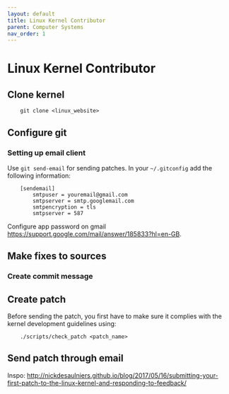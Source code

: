 ```yaml
---
layout: default
title: Linux Kernel Contributor
parent: Computer Systems
nav_order: 1
---
```


# Linux Kernel Contributor

## Clone kernel 

```
    git clone <linux_website>
```

## Configure git

### Setting up email client

Use ```git send-email``` for sending patches. In your ```~/.gitconfig``` add the
following information:

```
    [sendemail]
        smtpuser = youremail@gmail.com
        smtpserver = smtp.googlemail.com
        smtpencryption = tls
        smtpserver = 587
```

Configure app password on gmail https://support.google.com/mail/answer/185833?hl=en-GB.

## Make fixes to sources

### Create commit message

## Create patch

Before sending the patch, you first have to make sure it complies
with the kernel development guidelines using:

```
    ./scripts/check_patch <patch_name>
```

## Send patch through email

Inspo: http://nickdesaulniers.github.io/blog/2017/05/16/submitting-your-first-patch-to-the-linux-kernel-and-responding-to-feedback/

